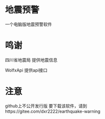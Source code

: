 # 地震预警
一个电脑版地震预警软件

# 鸣谢
四川省地震局 提供地震信息

WolfxApi 提供api接口

# 注意
github上不公开发行版
要下载该软件，请到https://gitee.com/dxr2222/earthquake-warning
